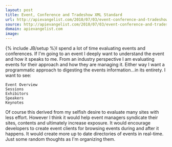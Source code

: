 ```yaml
---
layout: post
title: Event, Conference and Tradeshow XML Standard
url: http://apievangelist.com/2010/07/03/event-conference-and-tradeshow-xml-standard/
source: http://apievangelist.com/2010/07/03/event-conference-and-tradeshow-xml-standard/
domain: apievangelist.com
image: 
---
```

{% include JB/setup %}I spend a lot of time evaluating events and conferences. If I'm going to an event I deeply want to understand the event and how it speaks to me. From an industry perspective I am evaluating events for their approach and how they are managing it.
Either way I want a programmatic approach to digesting the events information...in its entirety. I want to see:

	Event Overview
	Sessions
	Exhibitors
	Speakers
	Keynotes

Of course this derived from my selfish desire to evaluate many sites with less effort. However I think it would help event managers syndicate their sites, contents and ultimately increase exposure.
It would encourage developers to create event clients for browsing events during and after it happens. It would create more up to date directories of events in real-time.
Just some random thoughts as I'm organizing them.